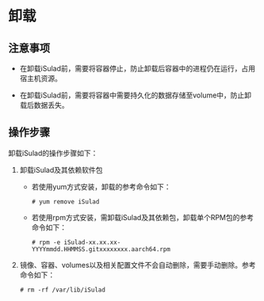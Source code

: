 # 卸载
## 注意事项
- 在卸载iSulad前，需要将容器停止，防止卸载后容器中的进程仍在运行，占用宿主机资源。

- 在卸载iSulad前，需要将容器中需要持久化的数据存储至volume中，防止卸载后数据丢失。

## 操作步骤

卸载iSulad的操作步骤如下：

1.  卸载iSulad及其依赖软件包
    -   若使用yum方式安装，卸载的参考命令如下：

        ```
        # yum remove iSulad
        ```

    -   若使用rpm方式安装，需卸载iSulad及其依赖包，卸载单个RPM包的参考命令如下：

        ```
        # rpm -e iSulad-xx.xx.xx-YYYYmmdd.HHMMSS.gitxxxxxxxx.aarch64.rpm
        ```

2.  镜像、容器、volumes以及相关配置文件不会自动删除，需要手动删除。参考命令如下：

    ```
    # rm -rf /var/lib/iSulad
    ```


